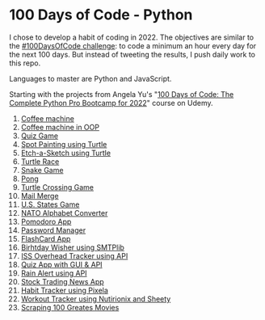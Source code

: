 # 100 Days of Code - Python

I chose to develop a habit of coding in 2022. The objectives are similar to the [#100DaysOfCode challenge](https://www.100daysofcode.com): to code a minimum an hour every day for the next 100 days. But instead of tweeting the results, I push daily work to this repo. 

Languages to master are Python and JavaScript. 

Starting with the projects from Angela Yu's "[100 Days of Code: The Complete Python Pro Bootcamp for 2022](https://www.udemy.com/course/100-days-of-code/)" course on Udemy.

1. [Coffee machine](https://github.com/gizat/playground/tree/main/CoffeeMachine)
2. [Coffee machine in OOP](https://github.com/gizat/playground/tree/main/CoffeeMachineOOP)
3. [Quiz Game](https://github.com/gizat/playground/tree/main/QuizGame)
4. [Spot Painting using Turtle](https://github.com/gizat/playground/tree/main/SpotPainting)
5. [Etch-a-Sketch using Turtle](https://github.com/gizat/playground/tree/main/Etch-a-Sketch)
6. [Turtle Race](https://github.com/gizat/playground/tree/main/TurtleRace)
7. [Snake Game](https://github.com/gizat/playground/tree/main/SnakeGame)
8. [Pong](https://github.com/gizat/playground/tree/main/PongGame)
9. [Turtle Crossing Game](https://github.com/gizat/playground/tree/main/TurtleCrossingGame)
10. [Mail Merge](https://github.com/gizat/playground/tree/main/MailMerge)
11. [U.S. States Game](https://github.com/gizat/playground/tree/main/USStatesGame)
12. [NATO Alphabet Converter](https://github.com/gizat/playground/tree/main/NatoAlphabet)
13. [Pomodoro App](https://github.com/gizat/playground/tree/main/PomodoroApp)
14. [Password Manager](https://github.com/gizat/playground/tree/main/PasswordManager)
15. [FlashCard App](https://github.com/gizat/playground/tree/main/FlashCardApp)
16. [Birhtday Wisher using SMTPlib](https://github.com/gizat/playground/tree/main/BirthdayWisherSMTPLIB)
17. [ISS Overhead Tracker using API](https://github.com/gizat/playground/tree/main/ISSoverheadAPI)
18. [Quiz App with GUI & API](https://github.com/gizat/playground/tree/main/QuizAppGUI)
19. [Rain Alert using API](https://github.com/gizat/playground/tree/main/RainAlert)
20. [Stock Trading News App](https://github.com/gizat/playground/tree/main/StockTradingNewsAlert)
21. [Habit Tracker using Pixela](https://github.com/gizat/playground/tree/main/HabitTracker)
22. [Workout Tracker using Nutirionix and Sheety](https://github.com/gizat/playground/tree/main/WorkoutTracker)
23. [Scraping 100 Greates Movies](https://github.com/gizat/playground/tree/main/ScrapingData)
